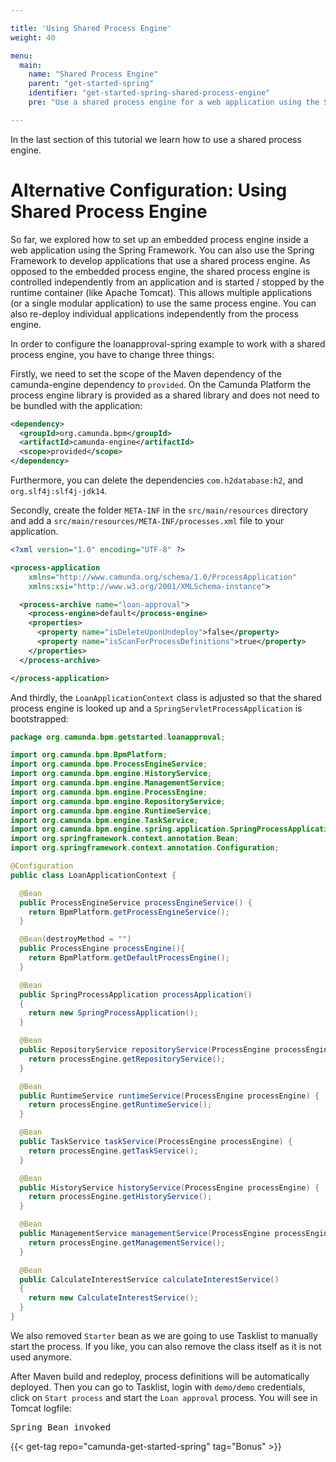 ```yaml
---

title: 'Using Shared Process Engine'
weight: 40

menu:
  main:
    name: "Shared Process Engine"
    parent: "get-started-spring"
    identifier: "get-started-spring-shared-process-engine"
    pre: "Use a shared process engine for a web application using the Spring Framework."

---
```


In the last section of this tutorial we learn how to use a shared process engine.


# Alternative Configuration: Using Shared Process Engine

So far, we explored how to set up an embedded process engine inside a web application using the 
Spring Framework. You can also use the Spring Framework to develop applications that use a shared 
process engine. As opposed to the embedded process engine, the shared process engine is controlled 
independently from an application and is started / stopped by the runtime container (like Apache 
Tomcat). This allows multiple applications (or a single modular application) to use the same process 
engine. You can also re-deploy individual applications independently from the process engine.

In order to configure the loanapproval-spring example to work with a shared process engine, you 
have to change three things:

Firstly, we need to set the scope of the Maven dependency of the camunda-engine dependency to 
`provided`. On the Camunda Platform the process engine library is provided as a shared library 
and does not need to be bundled with the application:

```xml
<dependency>
  <groupId>org.camunda.bpm</groupId>
  <artifactId>camunda-engine</artifactId>
  <scope>provided</scope>
</dependency>
```

Furthermore, you can delete the dependencies `com.h2database:h2`, and `org.slf4j:slf4j-jdk14`.

Secondly, create the folder `META-INF` in the `src/main/resources` directory and add a 
`src/main/resources/META-INF/processes.xml` file to your application.

```xml
<?xml version="1.0" encoding="UTF-8" ?>

<process-application
    xmlns="http://www.camunda.org/schema/1.0/ProcessApplication"
    xmlns:xsi="http://www.w3.org/2001/XMLSchema-instance">

  <process-archive name="loan-approval">
    <process-engine>default</process-engine>
    <properties>
      <property name="isDeleteUponUndeploy">false</property>
      <property name="isScanForProcessDefinitions">true</property>
    </properties>
  </process-archive>

</process-application>
```

And thirdly, the `LoanApplicationContext` class is adjusted so that the shared process engine is 
looked up and a `SpringServletProcessApplication` is bootstrapped:

```java
package org.camunda.bpm.getstarted.loanapproval;

import org.camunda.bpm.BpmPlatform;
import org.camunda.bpm.ProcessEngineService;
import org.camunda.bpm.engine.HistoryService;
import org.camunda.bpm.engine.ManagementService;
import org.camunda.bpm.engine.ProcessEngine;
import org.camunda.bpm.engine.RepositoryService;
import org.camunda.bpm.engine.RuntimeService;
import org.camunda.bpm.engine.TaskService;
import org.camunda.bpm.engine.spring.application.SpringProcessApplication;
import org.springframework.context.annotation.Bean;
import org.springframework.context.annotation.Configuration;

@Configuration
public class LoanApplicationContext {

  @Bean
  public ProcessEngineService processEngineService() {
    return BpmPlatform.getProcessEngineService();
  }

  @Bean(destroyMethod = "")
  public ProcessEngine processEngine(){
    return BpmPlatform.getDefaultProcessEngine();
  }

  @Bean
  public SpringProcessApplication processApplication()
  {
    return new SpringProcessApplication();
  }

  @Bean
  public RepositoryService repositoryService(ProcessEngine processEngine) {
    return processEngine.getRepositoryService();
  }

  @Bean
  public RuntimeService runtimeService(ProcessEngine processEngine) {
    return processEngine.getRuntimeService();
  }

  @Bean
  public TaskService taskService(ProcessEngine processEngine) {
    return processEngine.getTaskService();
  }

  @Bean
  public HistoryService historyService(ProcessEngine processEngine) {
    return processEngine.getHistoryService();
  }

  @Bean
  public ManagementService managementService(ProcessEngine processEngine) {
    return processEngine.getManagementService();
  }

  @Bean
  public CalculateInterestService calculateInterestService()
  {
    return new CalculateInterestService();
  }
}
```

We also removed `Starter` bean as we are going to use Tasklist to manually start the process. 
If you like, you can also remove the class itself as it is not used anymore.

After Maven build and redeploy, process definitions will be automatically deployed. Then you 
can go to Tasklist, login with `demo/demo` credentials, click on `Start process` and start 
the `Loan approval` process.
You will see in Tomcat logfile:
<pre class="console">
Spring Bean invoked
</pre>

{{< get-tag repo="camunda-get-started-spring" tag="Bonus" >}}
